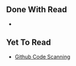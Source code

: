 ## Done With Read

-

## Yet To Read

- [Github Code Scanning](https://docs.github.com/en/code-security/code-scanning/automatically-scanning-your-code-for-vulnerabilities-and-errors/about-code-scanning)
